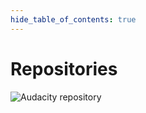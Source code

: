 ```yaml
---
hide_table_of_contents: true
---
```


# Repositories

![Audacity repository](https://lh5.googleusercontent.com/F1rIb-4AYVcXUlfBTbnHQi_mqt-5kWegq-4si_nP39Nvo-YhmtRLwS8q5qxz70RJs0132Q478xm6VBPxapkbUMW0k-cybSd1kmRlsJpSOO99-cbPezOn4pum6-4ZDP9PEVkbV9LERyhe_Ya-XQVyiA)

<!-- A repository is basically a folder on GitHub that contains your code (and/or other files). Repositories can be publicly accessible or private. -->
